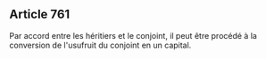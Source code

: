 Article 761
----
Par accord entre les héritiers et le conjoint, il peut être procédé à la
conversion de l'usufruit du conjoint en un capital.
